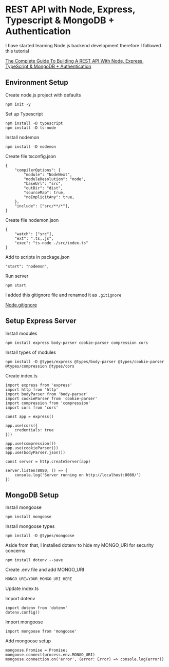 # REST API with Node, Express, Typescript & MongoDB + Authentication

I have started learning Node.js backend development therefore I followed this tutorial

[The Complete Guide To Building A REST API With Node, Express, TypeScript & MongoDB + Authentication](https://www.youtube.com/watch?v=b8ZUb_Okxro)

## Environment Setup

Create node.js project with defaults

`npm init -y`

Set up Typescript

```
npm install -D typescript
npm install -D ts-node
```

Install nodemon

`npm install -D nodemon`

Create file tsconfig.json

```
{
    "compilerOptions": {
        "module": "NodeNext",
        "moduleResolution": "node",
        "baseUrl": "src",
        "outDir": "dist",
        "sourceMap": true,
        "noImplicitAny": true,
    },
    "include": ["src/**/*"],
}
```

Create file nodemon.json

```
{
    "watch": ["src"],
    "ext": ".ts,.js",
    "exec": "ts-node ./src/index.ts"
}
```

Add to scripts in package.json

`"start": "nodemon",`

Run server

`npm start`

I added this gitignore file and renamed it as `.gitignore`

[Node.gitignore](https://github.com/github/gitignore/blob/main/Node.gitignore)

## Setup Express Server

Install modules

`npm install express body-parser cookie-parser compression cors`

Install types of modules

`npm install -D @types/express @types/body-parser @types/cookie-parser @types/compression @types/cors`

Create index.ts

```
import express from 'express'
import http from 'http'
import bodyParser from 'body-parser'
import cookieParser from 'cookie-parser'
import compression from 'compression'
import cors from 'cors'

const app = express()

app.use(cors({
    credentials: true
}))

app.use(compression())
app.use(cookieParser())
app.use(bodyParser.json())

const server = http.createServer(app)

server.listen(8080, () => {
    console.log('Server running on http://localhost:8080/')
})
```

## MongoDB Setup

Install mongoose

`npm install mongoose`

Install mongoose types

`npm install -D @types/mongoose`

Aside from that, I installed dotenv to hide my MONGO_URI for security concerns

`npm install dotenv --save`

Create .env file and add MONGO_URI

`MONGO_URI=YOUR_MONGO_URI_HERE`

Update index.ts

Import dotenv

```
import dotenv from 'dotenv'
dotenv.config()
```

Import mongoose

`import mongoose from 'mongoose'`

Add mongoose setup

```
mongoose.Promise = Promise;
mongoose.connect(process.env.MONGO_URI)
mongoose.connection.on('error', (error: Error) => console.log(error))
```
